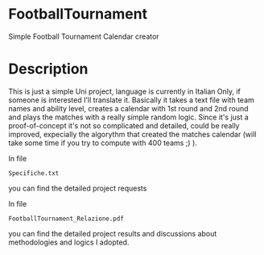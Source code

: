 # FootballTournament
Simple Football Tournament Calendar creator

# Description
This is just a simple Uni project, language is currently in Italian Only, if someone is interested I'll translate it.
Basically it takes a text file with team names and ability level, creates a calendar with 1st round and 2nd round and plays the matches with a really simple random logic.
Since it's just a proof-of-concept it's not so complicated and detailed, could be really improved, expecially the algorythm that created the matches calendar (will take some time if you try to compute with 400 teams ;) ).

In file

    Specifiche.txt
    
you can find the detailed project requests

In file 

    FootballTournament_Relazione.pdf
    
you can find the detailed project results and discussions about methodologies and logics I adopted.
